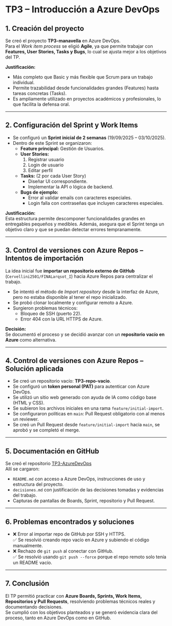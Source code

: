 # TP3 – Introducción a Azure DevOps

## 1. Creación del proyecto
Se creó el proyecto **TP3-manavella** en Azure DevOps.  
Para el *Work item process* se eligió **Agile**, ya que permite trabajar con **Features, User Stories, Tasks y Bugs**, lo cual se ajusta mejor a los objetivos del TP.  

**Justificación:**  
- Más completo que Basic y más flexible que Scrum para un trabajo individual.  
- Permite trazabilidad desde funcionalidades grandes (Features) hasta tareas concretas (Tasks).  
- Es ampliamente utilizado en proyectos académicos y profesionales, lo que facilita la defensa oral.  

---

## 2. Configuración del Sprint y Work Items
- Se configuró un **Sprint inicial de 2 semanas** (19/09/2025 – 03/10/2025).  
- Dentro de este Sprint se organizaron:  
  - **Feature principal:** Gestión de Usuarios.  
  - **User Stories:**  
    1. Registrar usuario  
    2. Login de usuario  
    3. Editar perfil  
  - **Tasks:** (2 por cada User Story)  
    - Diseñar UI correspondiente.  
    - Implementar la API o lógica de backend.  
  - **Bugs de ejemplo:**  
    - Error al validar emails con caracteres especiales.  
    - Login falla con contraseñas que incluyen caracteres especiales.  

**Justificación:**  
Esta estructura permite descomponer funcionalidades grandes en entregables pequeños y medibles. Además, asegura que el Sprint tenga un objetivo claro y que se puedan detectar errores tempranamente.  

---

## 3. Control de versiones con Azure Repos – Intentos de importación
La idea inicial fue **importar un repositorio externo de GitHub** (`Cervellini2501/FINALarqsot_I`) hacia Azure Repos para centralizar el trabajo.  

- Se intentó el método de *Import repository* desde la interfaz de Azure, pero no estaba disponible al tener el repo inicializado.  
- Se probó clonar localmente y configurar remoto a Azure.  
- Surgieron problemas técnicos:  
  - Bloqueo de SSH (puerto 22).  
  - Error 404 con la URL HTTPS de Azure.  

**Decisión:**  
Se documentó el proceso y se decidió avanzar con un **repositorio vacío en Azure** como alternativa.  

---

## 4. Control de versiones con Azure Repos – Solución aplicada
- Se creó un repositorio vacío: **TP3-repo-vacio**.  
- Se configuró un **token personal (PAT)** para autenticar con Azure DevOps.  
- Se utilizó un sitio web generado con ayuda de IA como código base (HTML y CSS).  
- Se subieron los archivos iniciales en una rama `feature/initial-import`.  
- Se configuraron políticas en `main`: Pull Request obligatorio con al menos un reviewer.  
- Se creó un Pull Request desde `feature/initial-import` hacia `main`, se aprobó y se completó el merge.  

---

## 5. Documentación en GitHub
Se creó el repositorio [TP3-AzureDevOps](https://github.com/pmanavella/TP3-AzureDevOps)  
Allí se cargaron:  
- `README.md` con acceso a Azure DevOps, instrucciones de uso y estructura del proyecto.  
- `decisiones.md` con justificación de las decisiones tomadas y evidencias del trabajo.  
- Capturas de pantallas de Boards, Sprint, repositorio y Pull Request.  

---

## 6. Problemas encontrados y soluciones
- ❌ Error al importar repo de GitHub por SSH y HTTPS.  
  ✅ Se resolvió creando repo vacío en Azure y subiendo el código manualmente.  
- ❌ Rechazo de `git push` al conectar con GitHub.  
  ✅ Se resolvió usando `git push --force` porque el repo remoto solo tenía un README vacío.  

---

## 7. Conclusión
El TP permitió practicar con **Azure Boards, Sprints, Work Items, Repositorios y Pull Requests**, resolviendo problemas técnicos reales y documentando decisiones.  
Se cumplió con los objetivos planteados y se generó evidencia clara del proceso, tanto en Azure DevOps como en GitHub.
